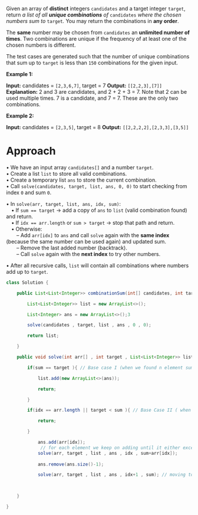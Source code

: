 Given an array of **distinct** integers `candidates` and a target integer `target`, return _a list of all **unique combinations** of_ `candidates` _where the chosen numbers sum to_ `target`_._ You may return the combinations in **any order**.

The **same** number may be chosen from `candidates` an **unlimited number of times**. Two combinations are unique if the frequency of at least one of the chosen numbers is different.

The test cases are generated such that the number of unique combinations that sum up to `target` is less than `150` combinations for the given input.

**Example 1:**

**Input:** candidates = `[2,3,6,7]`, target = 7
**Output:** `[[2,2,3],[7]]`
**Explanation:**
2 and 3 are candidates, and 2 + 2 + 3 = 7. Note that 2 can be used multiple times.
7 is a candidate, and 7 = 7.
These are the only two combinations.

**Example 2:**

**Input:** candidates = `[2,3,5]`, target = 8
**Output:** `[[2,2,2,2],[2,3,3],[3,5]]`

# Approach 
• We have an input array `candidates[]` and a number `target`.  
• Create a list `list` to store all valid combinations.  
• Create a temporary list `ans` to store the current combination.  
• Call `solve(candidates, target, list, ans, 0, 0)` to start checking from index `0` and sum `0`.

• In `solve(arr, target, list, ans, idx, sum)`:  
 • If `sum == target` → add a copy of `ans` to `list` (valid combination found) and return.  
 • If `idx == arr.length` or `sum > target` → stop that path and return.  
 • Otherwise:  
  – Add `arr[idx]` to `ans` and call `solve` again with the **same index** (because the same number can be used again) and updated sum.  
  – Remove the last added number (backtrack).  
  – Call `solve` again with the **next index** to try other numbers.

• After all recursive calls, `list` will contain all combinations where numbers add up to `target`.

```java
class Solution {

    public List<List<Integer>> combinationSum(int[] candidates, int target) {

        List<List<Integer>> list = new ArrayList<>();

        List<Integer> ans = new ArrayList<>();3

        solve(candidates , target, list , ans , 0 , 0);

        return list;

    }

    public void solve(int arr[] , int target , List<List<Integer>> list , List<Integer> ans , int idx , int sum ){

        if(sum == target ){ // Base case I (when we found n element sum == target)

            list.add(new ArrayList<>(ans));

            return;

        }

        if(idx == arr.length || target < sum ){ // Base Case II ( when sum is greater than target or when array element ends)

            return;

        }

            ans.add(arr[idx]);
			 // for each element we keep on adding until it either exceed or becomes equal to target
            solve(arr, target , list , ans , idx , sum+arr[idx]); 
          
            ans.remove(ans.size()-1);  

            solve(arr, target , list , ans , idx+1 , sum); // moving to next element

  

    }

}
```




